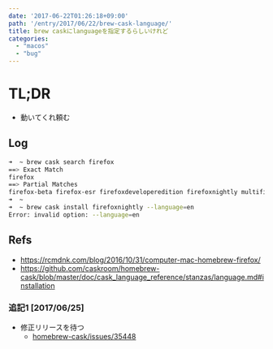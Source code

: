 ```yaml
---
date: '2017-06-22T01:26:18+09:00'
path: '/entry/2017/06/22/brew-cask-language/'
title: brew caskにlanguageを指定するらしいけれど
categories:
  - "macos"
  - "bug"
---
```

# TL;DR

- 動いてくれ頼む

## Log

```sh
➜  ~ brew cask search firefox
==> Exact Match
firefox
==> Partial Matches
firefox-beta firefox-esr firefoxdeveloperedition firefoxnightly multifirefox
➜  ~
➜  ~ brew cask install firefoxnightly --language=en
Error: invalid option: --language=en
```

## Refs

- <https://rcmdnk.com/blog/2016/10/31/computer-mac-homebrew-firefox/>
- <https://github.com/caskroom/homebrew-cask/blob/master/doc/cask_language_reference/stanzas/language.md#installation>

### 追記1 [2017/06/25]

- 修正リリースを待つ
  - [homebrew-cask/issues/35448](https://github.com/caskroom/homebrew-cask/issues/35448#issuecomment-308112366)
